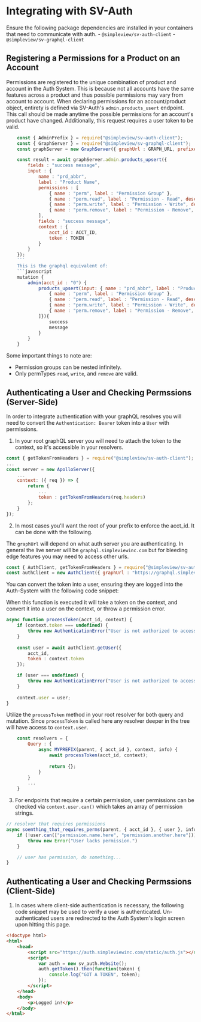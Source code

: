 # Integrating with SV-Auth

Ensure the following package dependencies are installed in your containers that need to communicate with auth.
	- `@simpleview/sv-auth-client`
	- `@simpleview/sv-graphql-client`

## Registering a Permissions for a Product on an Account

Permissions are registered to the unique combination of product and account in the Auth System. This is because not all accounts have the same features across a product and thus possible permissions may vary from account to account. When declaring permissions for an account/product object, entirety is defined via SV-Auth's `admin.products_usert` endpoint. This call should be made anytime the possible permissions for an account's product have changed. Additionally, this request requires a user token to be valid.

```javascript
	const { AdminPrefix } = require("@simpleview/sv-auth-client");
	const { GraphServer } = require("@simpleview/sv-graphql-client");
	const graphServer = new GraphServer({ graphUrl : GRAPH_URL, prefixes : [AdminPrefix] });

	const result = await graphServer.admin.products_upsert({
		fields : "success message",
		input : {
			name : "prd_abbr",
			label : "Product Name",
			permissions : [
				{ name : "perm", label : "Permission Group" },
				{ name : "perm.read", label : "Permission - Read", description : "This is a read permission", permType : "read" },
				{ name : "perm.write", label : "Permission - Write", description : "This is a write permission", permType : "write" },
				{ name : "perm.remove", label : "Permission - Remove", description : "This is a remove permission", permType : "remove" },
			],
			fields : "success message",
			context : {
				acct_id : ACCT_ID,
				token : TOKEN
			}
		}
	});
	```
	This is the graphql equivalent of:
	```javascript
	mutation {
		admin(acct_id : "0") {
			products_upsert(input: { name : "prd_abbr", label : "Product Name", permissions : [
				{ name : "perm", label : "Permission Group" },
				{ name : "perm.read", label : "Permission - Read", description : "This is a read permission", permType : "read" },
				{ name : "perm.write", label : "Permission - Write", description : "This is a write permission", permType : "write" },
				{ name : "perm.remove", label : "Permission - Remove", description : "This is a remove permission", permType : "remove" },
			]}){
				success
				message
			}
		}
	}
```

Some important things to note are:
- Permission groups can be nested infinitely.
- Only permTypes `read`, `write`, and `remove` are valid.


## Authenticating a User and Checking Permssions (Server-Side)
In order to integrate authentication with your graphQL resolves you will need to convert the `Authentication: Bearer` token into a `User` with permissions.

1. In your root graphQL server you will need to attach the token to the context, so it's accessible in your resolvers.

```js
const { getTokenFromHeaders } = require("@simpleview/sv-auth-client");
...
const server = new ApolloServer({
	...
	context: ({ req }) => {
		return {
			...
			token : getTokenFromHeaders(req.headers)
		};
	}
});
```

2. In most cases you'll want the root of your prefix to enforce the acct_id. It can be done with the following.

The `graphUrl` will depend on what auth server you are authenticating. In general the live server will be `graphql.simpleviewinc.com` but for bleeding edge features you may need to access other urls.

```javascript
const { AuthClient, getTokenFromHeaders } = require("@simpleview/sv-auth-client");
const authClient = new AuthClient({ graphUrl : "https://graphql.simpleviewinc.com/" });
```

You can convert the token into a user, ensuring they are logged into the Auth-System with the following code snippet:

When this function is executed it will take a token on the context, and convert it into a user on the context, or throw a permission error.

```javascript
async function processToken(acct_id, context) {
	if (context.token === undefined) {
		throw new AuthenticationError("User is not authorized to access this resource.");
	}
	
	const user = await authClient.getUser({
		acct_id,
		token : context.token
	});

	if (user === undefined) {
		throw new AuthenticationError("User is not authorized to access this resource.");
	}
	
	context.user = user;
}
```

Utilize the `processToken` method in your root resolver for both query and mutation. Since `processToken` is called here any resolver deeper in the tree will have access to `context.user`.

```javascript
	const resolvers = {
		Query : {
			async MYPREFIX(parent, { acct_id }, context, info) {
				await processToken(acct_id, context);
				
				return {};
			}
		}
		...
	}
```

3. For endpoints that require a certain permission, user permissions can be checked via `context.user.can()` which takes an array of permission strings. 

```javascript
// resolver that requires permissions
async soemthing_that_requires_perms(parent, { acct_id }, { user }, info) {
	if (!user.can(["permission.name.here", "permission.another.here"])) {
		throw new Error("User lacks permission.")
	}

	// user has permission, do something...
}
```

## Authenticating a User and Checking Permssions (Client-Side)

1. In cases where client-side authentication is necessary, the following code snippet may be used to verify a user is authenticated. Un-authenticated users are redirected to the Auth System's login screen upon hitting this page.

```html
<!doctype html>
<html>
	<head>
		<script src="https://auth.simpleviewinc.com/static/auth.js"></script>
		<script>
			var auth = new sv_auth.Website();
			auth.getToken().then(function(token) {
				console.log("GOT A TOKEN", token);
			});
		</script>
	</head>
	<body>
		<p>Logged in!</p>
	</body>
</html>
```
